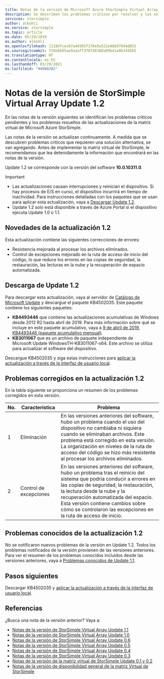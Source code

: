 ```yaml
---
title: Notas de la versión de Microsoft Azure StorSimple Virtual Array Update 1.2 | Microsoft Docs
description: Se describen los problemas críticos por resolver y las soluciones para StorSimple Virtual Array que ejecuta Update 1.2.
services: storsimple
author: alkohli
ms.service: storsimple
ms.topic: article
ms.date: 05/29/2019
ms.author: alkohli
ms.openlocfilehash: 1118dfcec67a49365f1f6e5e522e98b97694d052
ms.sourcegitcommit: f28ebb95ae9aaaff3f87d8388a09b41e0b3445b5
ms.translationtype: HT
ms.contentlocale: es-ES
ms.lasthandoff: 03/29/2021
ms.locfileid: "94960202"
---
```

# <a name="storsimple-virtual-array-update-12-release-notes"></a>Notas de la versión de StorSimple Virtual Array Update 1.2

En las notas de la versión siguientes se identifican los problemas críticos pendientes y los problemas resueltos de las actualizaciones de la matriz virtual de Microsoft Azure StorSimple.

Las notas de la versión se actualizan continuamente. A medida que se descubren problemas críticos que requieren una solución alternativa, se van agregando. Antes de implementar la matriz virtual de StorSimple, le recomendamos que lea detenidamente la información que encontrará en las notas de la versión.

Update 1.2 se corresponde con la versión del software **10.0.10311.0**.

> [!IMPORTANT]
> - Las actualizaciones causan interrupciones y reinician el dispositivo. Si hay procesos de E/S en curso, el dispositivo incurrirá en tiempo de inactividad. Para instrucciones detalladas con los paquetes que se usan para aplicar esta actualización, vaya a [Descargar Update 1.2](#download-update-12).
> - Update 1.2 solo está disponible a través de Azure Portal si el dispositivo ejecuta Update 1.0 o 1.1.

## <a name="whats-new-in-update-12"></a>Novedades de la actualización 1.2

Esta actualización contiene las siguientes correcciones de errores:

- Resistencia mejorada al procesar los archivos eliminados.
- Control de excepciones mejorado en la ruta de acceso de inicio del código, lo que reduce los errores en las copias de seguridad, la restauración, las lecturas en la nube y la recuperación de espacio automatizada.

## <a name="download-update-12"></a>Descarga de Update 1.2

Para descargar esta actualización, vaya al servidor de [Catálogo de Microsoft Update](https://www.catalog.update.microsoft.com/Home.aspx) y descargue el paquete KB4502035. Este paquete contiene los siguientes paquetes:

 - **KB4493446** que contiene las actualizaciones acumulativas de Windows desde 2012 R2 hasta abril de 2019. Para más información sobre qué se incluye en este paquete acumulativo, vaya a [9 de abril de 2019, KB4493446 (paquete acumulativo mensual)](https://support.microsoft.com/help/4493446/windows-8-1-update-kb4493446).
 - **KB3011067** que es un archivo de paquete independiente de Microsoft Update WindowsTH-KB3011067-x64. Este archivo se utiliza para actualizar el software del dispositivo.

Descargue KB4502035 y siga estas instrucciones para [aplicar la actualización a través de la interfaz de usuario local](storsimple-virtual-array-install-update-11.md#use-the-local-web-ui).

## <a name="issues-fixed-in-update-12"></a>Problemas corregidos en la actualización 1.2

En la tabla siguiente se proporciona un resumen de los problemas corregidos en esta versión.

| No. | Característica | Problema |
| --- | --- | --- |
| 1 |Eliminación| En las versiones anteriores del software, hubo un problema cuando el uso del dispositivo no cambiaba ni siquiera cuando se eliminaban archivos. Este problema está corregido en esta versión. La organización en niveles de la ruta de acceso del código se hizo más resistente al procesar los archivos eliminados.|
| 2 |Control de excepciones| En las versiones anteriores del software, hubo un problema tras el reinicio del sistema que podría conducir a errores en las copias de seguridad, la restauración, la lectura desde la nube y la recuperación automatizada del espacio. Esta versión contiene cambios sobre cómo se controlaron las excepciones en la ruta de acceso de inicio.|

## <a name="known-issues-in-update-12"></a>Problemas conocidos de la actualización 1.2

No se notificaron nuevos problemas de la versión en Update 1.2. Todos los problemas notificados de la versión provienen de las versiones anteriores. Para ver el resumen de los problemas conocidos incluidos desde las versiones anteriores, vaya a [Problemas conocidos de Update 1.1](storsimple-virtual-array-update-11-release-notes.md#known-issues-in-update-11).

## <a name="next-steps"></a>Pasos siguientes

Descargar KB4502035 y [aplicar la actualización a través de la interfaz de usuario local](storsimple-virtual-array-install-update-11.md#use-the-local-web-ui).

## <a name="references"></a>Referencias

¿Busca una nota de la versión anterior? Vaya a:
* [Notas de la versión de StorSimple Virtual Array Update 1.1](storsimple-virtual-array-update-11-release-notes.md)
* [Notas de la versión de StorSimple Virtual Array Update 1.0](storsimple-virtual-array-update-1-release-notes.md)
* [Notas de la versión de StorSimple Virtual Array Update 0.6](storsimple-virtual-array-update-06-release-notes.md)
* [Notas de la versión de StorSimple Virtual Array Update 0.5](storsimple-virtual-array-update-05-release-notes.md)
* [Notas de la versión de StorSimple Virtual Array Update 0.4](storsimple-virtual-array-update-04-release-notes.md)
* [Notas de la versión de StorSimple Virtual Array Update 0.3](storsimple-ova-update-03-release-notes.md)
* [Notas de la versión de la matriz virtual de StorSimple Update 0.1 y 0.2](storsimple-ova-update-01-release-notes.md)
* [Notas de la versión de disponibilidad general de la matriz Virtual de StorSimple](./storsimple-virtual-array-update-06-release-notes.md)